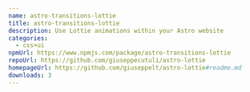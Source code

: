 ```yaml
---
name: astro-transitions-lottie
title: astro-transitions-lottie
description: Use Lottie animations within your Astro website
categories:
  - css+ui
npmUrl: https://www.npmjs.com/package/astro-transitions-lottie
repoUrl: https://github.com/giuseppecutuli/astro-lottie
homepageUrl: https://github.com/giuseppelt/astro-lottie#readme.md
downloads: 3
---
```

